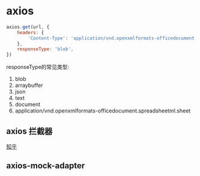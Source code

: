 # axios

```js
axios.get(url, {
    headers: {
        'Content-Type': 'application/vnd.openxmlformats-officedocument.spreadsheetml.sheet', // xlsx
    },
    responseType: 'blob',
})
```

responseType的常见类型:

1. blob
2. arraybuffer
3. json
4. text
5. document
6. application/vnd.openxmlformats-officedocument.spreadsheetml.sheet 



## axios 拦截器

[知乎](https://zhuanlan.zhihu.com/p/294004927)



## axios-mock-adapter

